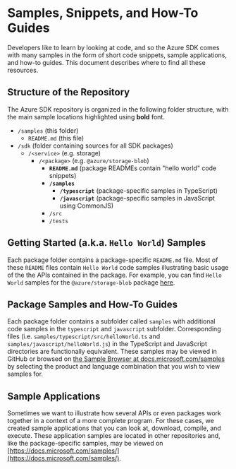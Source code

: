 # Samples, Snippets, and How-To Guides

Developers like to learn by looking at code, and so the Azure SDK comes with many samples in the form of short code snippets, sample applications, and how-to guides. This document describes where to find all these resources.

## Structure of the Repository
The Azure SDK repository is organized in the following folder structure, with the main sample locations highlighted using **bold** font.

- `/samples` (this folder)
  - `README.md` (this file)
- `/sdk` (folder containing sources for all SDK packages)
  - `/<service>` (e.g. storage)
    - `/<package>` (e.g. `@azure/storage-blob`)
      - **`README.md`** (package READMEs contain "hello world" code snippets)
      - **`/samples`**
        - **`/typescript`** (package-specific samples in TypeScript)
        - **`/javascript`** (package-specific samples in JavaScript using CommonJS)
      - `/src`
      - `/tests`

##  Getting Started (a.k.a. `Hello World`) Samples
Each package folder contains a package-specific `README.md` file. Most of these `README` files contain `Hello World` code samples illustrating basic usage of the the APIs contained in the package. For example, you can find `Hello World` samples for the `@azure/storage-blob` package [here](https://github.com/Azure/azure-sdk-for-js/tree/master/sdk/storage/storage-blob#examples).

## Package Samples and How-To Guides
Each package folder contains a subfolder called `samples` with additional code samples in the `typescript` and `javascript` subfolder. Corresponding files (i.e. `samples/typescript/src/helloWorld.ts` and `samples/javascript/helloWorld.js`) in the TypeScript and JavaScript directories are functionally equivalent. These samples may be viewed in GitHub or browsed on [the Sample Browser at docs.microsoft.com/samples](https://docs.microsoft.com/samples/browse/?products=azure&languages=typescript%2Cjavascript) by selecting the product and language combination that you wish to view samples for.

## Sample Applications
Sometimes we want to illustrate how several APIs or even packages work together in a context of a more complete program. For these cases, we created sample applications that you can look at, download, compile, and execute. These application samples are located in other repositories and, like the package-specific samples, may be viewed on [https://docs.microsoft.com/samples/](https://docs.microsoft.com/samples/).
